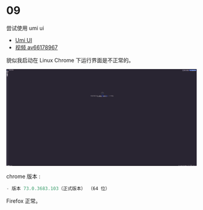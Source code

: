 # 09

尝试使用 umi ui

- [Umi UI](https://umijs.org/zh/guide/umi-ui.html#%E2%9C%A8-%E7%89%B9%E6%80%A7)
- [视频 av66178967](https://www.bilibili.com/video/av66178967)

貌似我启动在 Linux Chrome 下运行界面是不正常的。

<img src="https://raw.githubusercontent.com/AlvinMi/2019-Pic/master/2019/20190913225322.png"/>

chrome 版本 :

```js
- 版本 73.0.3683.103（正式版本） （64 位）
```

Firefox 正常。